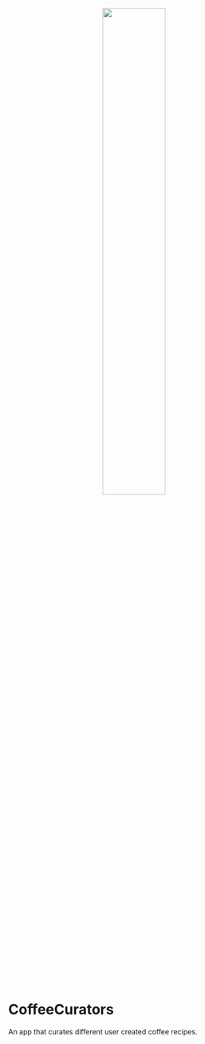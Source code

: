 <p align="center">
<img src ="https://user-images.githubusercontent.com/104851148/184940925-d7ef2cdb-5690-4fe4-894a-f4108dbb1bdc.gif" width="50%" height="50%"/>
</p>

# CoffeeCurators

An app that curates different user created coffee recipes. 

